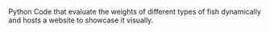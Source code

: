 Python Code that evaluate the weights of different types of fish dynamically and hosts a website to showcase it visually.
